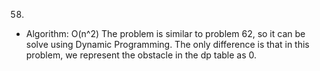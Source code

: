58.

- Algorithm: O(n^2)
  The problem is similar to problem 62, so it can be solve using Dynamic Programming. The only difference is that in this problem, we represent the obstacle in the dp table as 0.
